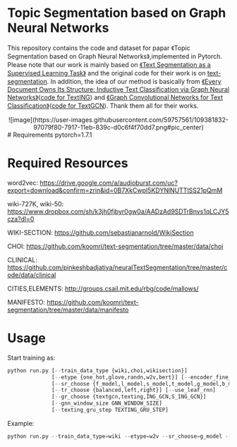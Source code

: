 # Topic Segmentation based on Graph Neural Networks
This repository contains the code and dataset for papar 《Topic Segmentation based on Graph Neural Networks》,implemented in Pytorch.
Please note that our work is mainly based on [《Text Segmentation as a Supervised Learning Task》](https://arxiv.org/abs/1803.09337) and the original code for their work is on [text-segmentation](https://github.com/koomri/text-segmentation).
In addition, the idea of our method is basically from [《Every Document Owns Its Structure: Inductive Text Classification via
Graph Neural Networks》](https://arxiv.org/abs/2004.13826)([code for TextING](https://github.com/CRIPAC-DIG/TextING)) and [《Graph Convolutional Networks for Text Classification》](https://arxiv.org/abs/1809.05679)([code for TextGCN](https://github.com/yao8839836/text_gcn)).
Thank them all for their works.
<div align=center>
![image](https://user-images.githubusercontent.com/59757561/109381832-97079f80-7917-11eb-839c-d0c6f4f70dd7.png#pic_center)
</div>
# Requirements
pytorch=1.7.1

# Required Resources
word2vec:
https://drive.google.com/a/audioburst.com/uc?export=download&confirm=zrin&id=0B7XkCwpI5KDYNlNUTTlSS21pQmM

wiki-727K, wiki-50:
https://www.dropbox.com/sh/k3jh0fjbyr0gw0a/AADzAd9SDTrBnvs1qLCJY5cza?dl=0

WIKI-SECTION:
https://github.com/sebastianarnold/WikiSection

CHOI:
https://github.com/koomri/text-segmentation/tree/master/data/choi

CLINICAL:
https://github.com/pinkeshbadjatiya/neuralTextSegmentation/tree/master/code/data/clinical

CITIES,ELEMENTS:
http://groups.csail.mit.edu/rbg/code/mallows/

MANIFESTO:
https://github.com/koomri/text-segmentation/tree/master/data/manifesto



# Usage
Start training as:
```python
python run.py [--train_data_type {wiki,choi,wikisection}]
              [--etype {one_hot,glove,randn,w2v,bert}] [--encoder_fine_tune]
              [--sr_choose {f_model,l_model,s_model,t_model,g_model,b_model,random_baseline}]
              [--tr_choose {balanced,left,right}] [--use_leaf_rnn]
              [--gr_choose {textgcn,texting,ING_GCN,S_ING_GCN}]
              [--gnn_window_size GNN_WINDOW_SIZE]
              [--texting_gru_step TEXTING_GRU_STEP]
```
Example:
```python
python run.py --train_data_type=wiki --etype=w2v --sr_choose=g_model --gr_choose=ING_GCN
```
